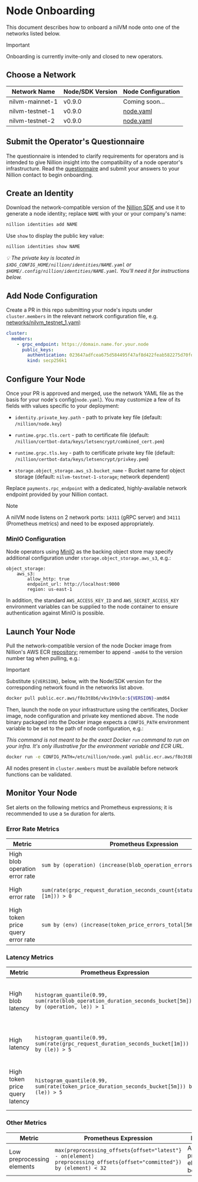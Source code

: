 # Node Onboarding

This document describes how to onboard a nilVM node onto one of the networks listed below.

> [!IMPORTANT]
> Onboarding is currently invite-only and closed to new operators.

## Choose a Network

| Network Name    | Node/SDK Version | Node Configuration               |
| --------------- | ---------------- | -------------------------------- |
| nilvm-mainnet-1 | v0.9.0           | Coming soon...                   |
| nilvm-testnet-1 | v0.9.0           | [node.yaml][node-yaml-testnet-1] |
| nilvm-testnet-2 | v0.9.0           | [node.yaml][node-yaml-testnet-2] |

## Submit the Operator's Questionnaire

The questionnaire is intended to clarify requirements for operators and is intended to give Nillion
insight into the compatibility of a node operator's infrastructure. Read the
[questionnaire](./questionnaire.md) and submit your answers to your Nillion contact to begin
onboarding.

## Create an Identity

Download the network-compatible version of the [Nillion SDK][nillion-sdk] and use it to generate a
node identity; replace `NAME` with your or your company's name:

```bash
nillion identities add NAME
```

Use `show` to display the public key value:

```bash
nillion identities show NAME
```

_:bulb: The private key is located in `$XDG_CONFIG_HOME/nillion/identities/NAME.yaml` or
`$HOME/.config/nillion/identities/NAME.yaml`. You'll need it for instructions below._

## Add Node Configuration

Create a PR in this repo submitting your node's inputs under `cluster.members` in the relevant
network configuration file, e.g. [networks/nilvm_testnet_1.yaml](./networks/nilvm_testnet_1.yaml):

```yaml
cluster:
  members:
    - grpc_endpoint: https://domain.name.for.your.node
      public_keys:
        authentication: 023647adfcea675d584495f47af8d422feab582275d70fdb39c27577b64b2141fb
        kind: secp256k1
```

## Configure Your Node

Once your PR is approved and merged, use the network YAML file as the basis for your node's
config(`node.yaml`). You may customize a few of its fields with values specific to your deployment:

* `identity.private_key.path` - path to private key file (default: `/nillion/node.key`)

* `runtime.grpc.tls.cert` - path to certificate file (default: `/nillion/certbot-data/keys/letsencrypt/combined_cert.pem`)

* `runtime.grpc.tls.key` - path to certificate private key file (default: `/nillion/certbot-data/keys/letsencrypt/privkey.pem`)

* `storage.object_storage.aws_s3.bucket_name` - Bucket name for object storage (default: `nilvm-testnet-1-storage`; network dependent)

Replace `payments.rpc_endpoint` with a dedicated, highly-available network endpoint provided by your
Nillion contact.

> [!NOTE]
> A nilVM node listens on 2 network ports: `14311` (gRPC server) and `34111` (Prometheus metrics)
> and need to be exposed appropriately.

### MinIO Configuration

Node operators using [MinIO](https://min.io/) as the backing object store may specify additional
configuration under  `storage.object_storage.aws_s3`, e.g.:

```
object_storage:
    aws_s3:
        allow_http: true
        endpoint_url: http://localhost:9000
        region: us-east-1
```

In addition, the standard `AWS_ACCESS_KEY_ID` and `AWS_SECRET_ACCESS_KEY` environment variables can
be supplied to the node container to ensure authentication against MinIO is possible.

## Launch Your Node

Pull the network-compatible version of the node Docker image from Nillion's AWS ECR
[repository](public.ecr.aws/f8o3t8b6/vkv1h9vlo); remember to append `-amd64` to the version number
tag when pulling, e.g.:

> [!IMPORTANT]
> Substitute `${VERSION}`, below, with the Node/SDK version for the corresponding network found in
> the networks list above.

```bash
docker pull public.ecr.aws/f8o3t8b6/vkv1h9vlo:${VERSION}-amd64
```

Then, launch the node on your infrastructure using the certificates, Docker image, node
configuration and private key mentioned above. The node binary packaged into the Docker image
expects a `CONFIG_PATH` environment variable to be set to the path of node configuration, e.g.:

_This command is not meant to be the exact Docker `run`  command to run on your infra. It's only
illustrative for the environment variable and ECR URL._

```bash
docker run -e CONFIG_PATH=/etc/nillion/node.yaml public.ecr.aws/f8o3t8b6/vkv1h9vlo:${VERSION}-amd64
```

All nodes present in `cluster.members` must be available before network functions can be validated.

## Monitor Your Node

Set alerts on the following metrics and Prometheus expressions; it is recommended to use a `5m` duration for alerts.

### Error Rate Metrics

| Metric                            | Prometheus Expression                                                            | Description                             |
| --------------------------------- | -------------------------------------------------------------------------------- | --------------------------------------- |
| High blob operation error rate    | `sum by (operation) (increase(blob_operation_errors_total[5m])) > 0`             | Blob operation error rate is above 0    |
| High error rate                   | `sum(rate(grpc_request_duration_seconds_count{status_code="Internal"}[1m])) > 0` | gRPC error rate is above 0              |
| High token price query error rate | `sum by (env) (increase(token_price_errors_total[5m])) > 0`                      | Token price query error rate is above 0 |

### Latency Metrics

| Metric                         | Prometheus Expression                                                                                    | Description                                           |
| ------------------------------ | -------------------------------------------------------------------------------------------------------- | ----------------------------------------------------- |
| High blob latency              | `histogram_quantile(0.99, sum(rate(blob_operation_duration_seconds_bucket[5m])) by (operation, le)) > 1` | 99th percentile blob operation latency is above 1s    |
| High latency                   | `histogram_quantile(0.99, sum(rate(grpc_request_duration_seconds_bucket[1m])) by (le)) > 5`              | 99th percentile gRPC latency is above 5s              |
| High token price query latency | `histogram_quantile(0.99, sum(rate(token_price_duration_seconds_bucket[5m])) by (le)) > 5`               | 99th percentile token price query latency is above 5s |

### Other Metrics

| Metric                     | Prometheus Expression                                                                                                   | Description                                   |
| -------------------------- | ----------------------------------------------------------------------------------------------------------------------- | --------------------------------------------- |
| Low preprocessing elements | `max(preprocessing_offsets{offset="latest"} - on(element) preprocessing_offsets{offset="committed"}) by (element) < 32` | Amount of preprocessing elements is below 32  |

[nillion-sdk]: https://docs.nillion.com/nillion-sdk-and-tools
[node-yaml-mainnet-1]: ./networks/nilvm-mainnet-1.yaml
[node-yaml-testnet-1]: ./networks/nilvm-testnet-1.yaml
[node-yaml-testnet-2]: ./networks/nilvm-testnet-2.yaml
